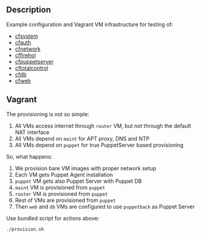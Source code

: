 
## Description

Example configuration and Vagrant VM infrastructure for testing of:
- [cfsystem](https://github.com/codingfuture/puppet-cfsystem)
- [cfauth](https://github.com/codingfuture/puppet-cfauth)
- [cfnetwork](https://github.com/codingfuture/puppet-cfnetwork)
- [cffirehol](https://github.com/codingfuture/puppet-cffirehol)
- [cfpuppetserver](https://github.com/codingfuture/puppet-cfpuppetserver)
- [cftotalcontrol](https://github.com/codingfuture/puppet-cftotalcontrol)
- [cfdb](https://github.com/codingfuture/puppet-cfdb)
- [cfweb](https://github.com/codingfuture/puppet-cfweb)

## Vagrant

The provisioning is not so simple:

1. All VMs access internet through `router` VM, but not through the default NAT interface
2. All VMs depend on `maint` for APT proxy, DNS and NTP
3. All VMs depend on `puppet` for true PuppetServer based provisioning

So, what happens:

1. We provision bare VM images with proper network setup
2. Each VM gets Puppet Agent installation
3. `puppet` VM gets also Puppet Server with Puppet DB
4. `maint` VM is provisioned from `puppet`
5. `router` VM is provisioned from `puppet`
6. Rest of VMs are provisioned from `puppet`
7. Then `web` and `db` VMs are configured to use `puppetback` as Puppet Server

Use bundled script for actions above:
```bash
./provision.sh
```
